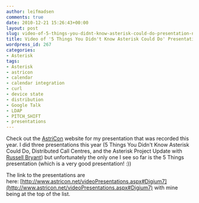 ```yaml
---
author: leifmadsen
comments: true
date: 2010-12-21 15:26:43+00:00
layout: post
slug: video-of-5-things-you-didnt-know-asterisk-could-do-presentation-now-available
title: Video of '5 Things You Didn't Know Asterisk Could Do' Presentation Now Available
wordpress_id: 267
categories:
- Asterisk
tags:
- Asterisk
- astricon
- calendar
- calendar integration
- curl
- device state
- distribution
- Google Talk
- LDAP
- PITCH_SHIFT
- presentations
---
```


Check out the [AstriCon](http://www.astricon.net) website for my presentation that was recorded this year. I did three presentations this year (5 Things You Didn't Know Asterisk Could Do, Distributed Call Centres, and the Asterisk Project Update with [Russell Bryant](http://www.russellbryant.net)) but unfortunately the only one I see so far is the 5 Things presentation (which is a very good presentation! :))

The link to the presentations are here: [http://www.astricon.net/videoPresentations.aspx#Digium7](http://www.astricon.net/videoPresentations.aspx#Digium7) with mine being at the top of the list.

